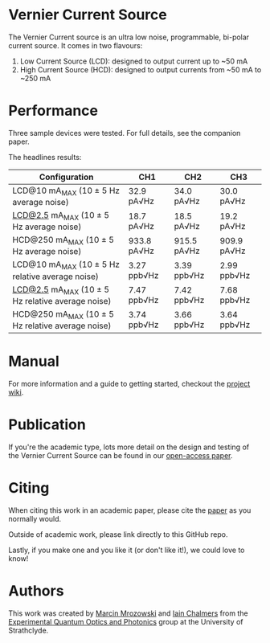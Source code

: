# Vernier Current Source

The Vernier Current source is an ultra low noise, programmable, bi-polar current source. It comes in two flavours:

1. Low Current Source (LCD): designed to output current up to ~50 mA
2. High Current Source (HCD): designed to output currents from ~50 mA to ~250 mA

# Performance

Three sample devices were tested. For full details, see the companion paper.

The headlines results:

|Configuration|CH1|CH2|CH3|
|---|---|---|---|
|LCD@10 mA<sub>MAX</sub> (10 ± 5 Hz average noise) | 32.9 pA√Hz | 34.0 pA√Hz | 30.0 pA√Hz |
|LCD@2.5 mA<sub>MAX</sub> (10 ± 5 Hz average noise) | 18.7 pA√Hz | 18.5 pA√Hz | 19.2 pA√Hz |
|HCD@250 mA<sub>MAX</sub> (10 ± 5 Hz average noise) | 933.8 pA√Hz | 915.5 pA√Hz | 909.9 pA√Hz |
|LCD@10 mA<sub>MAX</sub> (10 ± 5 Hz relative average noise) | 3.27 ppb√Hz | 3.39 ppb√Hz | 2.99 ppb√Hz |
|LCD@2.5 mA<sub>MAX</sub> (10 ± 5 Hz relative average noise) | 7.47 ppb√Hz | 7.42 ppb√Hz | 7.68 ppb√Hz |
|HCD@250 mA<sub>MAX</sub> (10 ± 5 Hz relative average noise) | 3.74 ppb√Hz | 3.66 ppb√Hz | 3.64 ppb√Hz |

# Manual

For more information and a guide to getting started, checkout the [project wiki](https://github.com/Strathclyde-EQOP/Vernier_Vamp_Coil_Driver/wiki).

# Publication

If you're the academic type, lots more detail on the design and testing of the Vernier Current Source can be found in our [open-access paper]().

# Citing

When citing this work in an academic paper, please cite the [paper]() as you normally would.

Outside of academic work, please link directly to this GitHub repo.

Lastly, if you make one and you like it (or don't like it!), we could love to know!

# Authors

This work was created by [Marcin Mrozowski](https://eqop.phys.strath.ac.uk/people/marcin-mrozowski/) and [Iain Chalmers](https://eqop.phys.strath.ac.uk/people/iain-chalmers/)
from the [Experimental Quantum Optics and Photonics](http://photonics.phys.strath.ac.uk/)
group at the University of Strathclyde.
